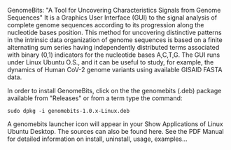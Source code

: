 GenomeBits: "A Tool for Uncovering Characteristics Signals from Genome Sequences"
It is a Graphics User Interface (GUI) to the signal analysis of complete genome sequences according to its progression along the nucleotide bases position. This method for uncovering distinctive patterns in the intrinsic data organization of genome sequences is based on a finite alternating sum series having independently distributed terms associated with binary (0,1) indicators for the nucleotide bases A,C,T,G. The GUI runs under Linux Ubuntu O.S., and it can be useful to study, for example, the dynamics of Human CoV-2 genome variants using available GISAID FASTA data.

In order to install GenomeBits, click on the the genomebits (.deb) package available from "Releases" or from a term type the command: 

    sudo dpkg -i genomebits-1.0.x-Linux.deb

A genomebits launcher icon will appear in your Show Applications of Linux Ubuntu Desktop. The sources can also be found here.
See the PDF Manual for detailed information on install, uninstall, usage, examples...



